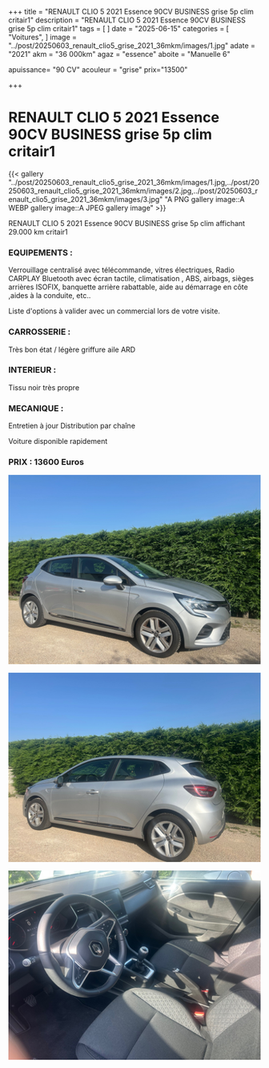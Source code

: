 +++
title = "RENAULT CLIO 5 2021 Essence 90CV BUSINESS grise 5p clim critair1"
description = "RENAULT CLIO 5 2021 Essence 90CV BUSINESS grise  5p clim critair1"
tags = [
]
date = "2025-06-15"
categories = [
    "Voitures",
]
image = "../post/20250603_renault_clio5_grise_2021_36mkm/images/1.jpg"
adate = "2021"
akm = "36 000km"
agaz = "essence"
aboite = "Manuelle 6"

apuissance= "90 CV"
acouleur = "grise"
prix="13500"

+++

# RENAULT CLIO 5 2021 Essence 90CV BUSINESS grise 5p clim critair1

{{< gallery "../post/20250603_renault_clio5_grise_2021_36mkm/images/1.jpg,../post/20250603_renault_clio5_grise_2021_36mkm/images/2.jpg,../post/20250603_renault_clio5_grise_2021_36mkm/images/3.jpg" "A PNG gallery image::A WEBP gallery image::A JPEG gallery image" >}}


RENAULT CLIO 5 2021 Essence 90CV BUSINESS grise 5p clim affichant 29.000 km critair1


### EQUIPEMENTS :
Verrouillage centralisé avec télécommande, vitres électriques, Radio CARPLAY Bluetooth avec écran tactile, climatisation , ABS, airbags, sièges arrières ISOFIX, banquette arrière rabattable, aide au démarrage en côte ,aides à la conduite, etc..


Liste d'options à valider avec un commercial lors de votre visite.


### CARROSSERIE :
Très bon état / légère griffure aile ARD


### INTERIEUR :
Tissu noir très propre

### MECANIQUE :
Entretien à jour
Distribution par chaîne



Voiture disponible rapidement


### PRIX : 13600 Euros


<!-- more -->


![](images/1.jpg)

![](images/2.jpg)

![](images/3.jpg)

